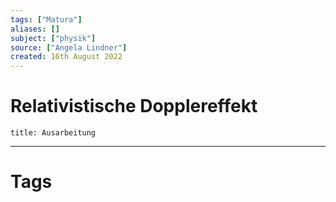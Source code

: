 ```yaml
---
tags: ["Matura"]
aliases: []
subject: ["physik"]
source: ["Angela Lindner"]
created: 16th August 2022
---
```


# Relativistische Dopplereffekt

``` ad-example
title: Ausarbeitung

```


---

# Tags